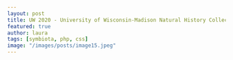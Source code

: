 ```yaml
---
layout: post
title: UW 2020 - University of Wisconsin-Madison Natural History Collections Symbiota Portal
featured: true
author: laura
tags: [symbiota, php, css]
image: "/images/posts/image15.jpeg"
---
```


<!-- https://symbiota2.math.wisc.edu/uw2020/portal/index.php -->